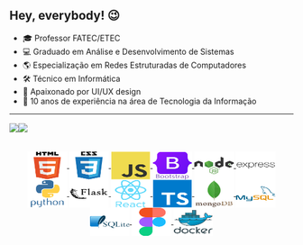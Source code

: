 ## Hey, everybody! :wink:

- :mortar_board: Professor FATEC/ETEC
- :computer: Graduado em Análise e Desenvolvimento de Sistemas
- :earth_americas: Especialização em Redes Estruturadas de Computadores
- :hammer_and_wrench: Técnico em Informática
- :purple_heart: Apaixonado por UI/UX design
- :angel: 10 anos de experiência na área de Tecnologia da Informação
<hr>
<div>
  <a href="https://github.com/maxxdiego"><img height="180em"   align="center" src="https://github-readme-stats.vercel.app/api?username=maxxdiego&theme=react&show_icons=true"/><img height="180em"  align="center" src="https://github-readme-stats.vercel.app/api/top-langs/?username=maxxdiego&layout=compact&langs_count=7&theme=react"/>
</div>
 <br>
<div  align="center"> 
  <div style="display: inline_block"><br>
    <img align="center" alt="HTML" height="50" width="70" src="https://raw.githubusercontent.com/devicons/devicon/master/icons/html5/html5-original-wordmark.svg" >
    <img align="center" alt="CSS" height="50" width="70" src="https://raw.githubusercontent.com/devicons/devicon/master/icons/css3/css3-original-wordmark.svg" >
    <img align="center" alt="JS" height="50" width="70" src="https://raw.githubusercontent.com/devicons/devicon/master/icons/javascript/javascript-original.svg" >
    <img align="center" alt="Bootstrap" height="50" width="70" src="https://raw.githubusercontent.com/devicons/devicon/master/icons/bootstrap/bootstrap-original-wordmark.svg" >
    <img align="center" alt="NodeJs" height="50" width="70" src="https://raw.githubusercontent.com/devicons/devicon/master/icons/nodejs/nodejs-original-wordmark.svg" >
    <img align="center" alt="Express" height="50" width="70" src="https://raw.githubusercontent.com/devicons/devicon/master/icons/express/express-original-wordmark.svg" >
    <img align="center" alt="Python" height="50" width="70" src="https://raw.githubusercontent.com/devicons/devicon/master/icons/python/python-original-wordmark.svg" >
    <img align="center" alt="Flask" height="50" width="70" src="https://raw.githubusercontent.com/devicons/devicon/master/icons/flask/flask-original-wordmark.svg" >
    <img align="center" alt="React" height="50" width="70" src="https://raw.githubusercontent.com/devicons/devicon/master/icons/react/react-original-wordmark.svg" >
    <img align="center" alt="Typescript" height="50" width="70" src="https://raw.githubusercontent.com/devicons/devicon/master/icons/typescript/typescript-original.svg" >
    <img align="center" alt="MongoDB" height="50" width="70" src="https://raw.githubusercontent.com/devicons/devicon/master/icons/mongodb/mongodb-original-wordmark.svg" >
    <img align="center" alt="MySQL" height="50" width="70" src="https://raw.githubusercontent.com/devicons/devicon/master/icons/mysql/mysql-original-wordmark.svg" >
    <img align="center" alt="SQLite" height="50" width="70" src="https://raw.githubusercontent.com/devicons/devicon/master/icons/sqlite/sqlite-original-wordmark.svg" >
    <img align="center" alt="Figma" height="50" width="70" src="https://raw.githubusercontent.com/devicons/devicon/master/icons/figma/figma-original.svg" >
    <img align="center" alt="Docker" height="50" width="70" src="https://raw.githubusercontent.com/devicons/devicon/master/icons/docker/docker-original-wordmark.svg" >
</div>
  <br> 
</div>
